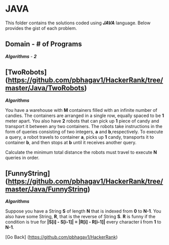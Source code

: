 # JAVA
This folder contains the solutions coded using **_JAVA_** language. Below provides the gist of each problem.

## Domain - # of Programs
**_Algorithms_** -  **_2_**

## [TwoRobots] (https://github.com/pbhagav1/HackerRank/tree/master/Java/TwoRobots) 	
**_Algorithms_** 

You have a warehouse with **M** containers filled with an infinite number of candies. 
The containers are arranged in a single row, equally spaced to be **1** meter apart. 
You also have **2** robots that can pick up **1** piece of candy and transport it between any two containers.
The robots take instructions in the form of queries consisting of two integers, **a** and **b**,respectively. 
To execute a query, a robot travels to container **a**, picks up **1** candy, transports it to container **b**, 
and then stops at **b** until it receives another query.

Calculate the minimum total distance the robots must travel to execute **N** queries in order.

## [FunnyString] (https://github.com/pbhagav1/HackerRank/tree/master/Java/FunnyString)
**_Algorithms_** 

Suppose you have a String **S** of length **N** that is indexed from **0** to **N-1**. You also have some String, **R**,
that is the reverse of String **S**. **R** is funny if the condition is true for **|S[i] - S[i-1]| = |R[i] - R[i-1]|**
every character **i** from **1** to **N-1**.


[Go Back] (https://github.com/pbhagav1/HackerRank)